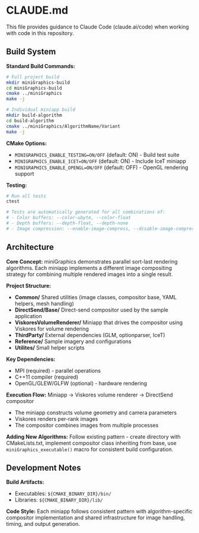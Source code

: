 # CLAUDE.md

This file provides guidance to Claude Code (claude.ai/code) when working with code in this repository.

## Build System

**Standard Build Commands:**
```bash
# Full project build
mkdir miniGraphics-build
cd miniGraphics-build
cmake ../miniGraphics
make -j

# Individual miniapp build
mkdir build-algorithm
cd build-algorithm
cmake ../miniGraphics/AlgorithmName/Variant
make -j
```

**CMake Options:**
- `MINIGRAPHICS_ENABLE_TESTING=ON/OFF` (default: ON) - Build test suite
- `MINIGRAPHICS_ENABLE_ICET=ON/OFF` (default: ON) - Include IceT miniapp
- `MINIGRAPHICS_ENABLE_OPENGL=ON/OFF` (default: OFF) - OpenGL rendering support

**Testing:**
```bash
# Run all tests
ctest

# Tests are automatically generated for all combinations of:
# - Color buffers: --color-ubyte, --color-float
# - Depth buffers: --depth-float, --depth-none  
# - Image compression: --enable-image-compress, --disable-image-compress
```

## Architecture

**Core Concept:** miniGraphics demonstrates parallel sort-last rendering algorithms. Each miniapp implements a different image compositing strategy for combining multiple rendered images into a single result.

**Project Structure:**
- **Common/** Shared utilities (image classes, compositor base, YAML helpers, mesh handling)
- **DirectSend/Base/** Direct-send compositor used by the sample application
- **ViskoresVolumeRenderer/** Miniapp that drives the compositor using Viskores for volume rendering
- **ThirdParty/** External dependencies (GLM, optionparser, IceT)
- **Reference/** Sample imagery and configurations
- **Utilites/** Small helper scripts

**Key Dependencies:**
- MPI (required) - parallel operations
- C++11 compiler (required)
- OpenGL/GLEW/GLFW (optional) - hardware rendering

**Execution Flow:** Miniapp → Viskores volume renderer → DirectSend compositor
- The miniapp constructs volume geometry and camera parameters
- Viskores renders per-rank images
- The compositor combines images from multiple processes

**Adding New Algorithms:** Follow existing pattern - create directory with CMakeLists.txt, implement compositor class inheriting from base, use `miniGraphics_executable()` macro for consistent build configuration.

## Development Notes

**Build Artifacts:**
- Executables: `${CMAKE_BINARY_DIR}/bin/`
- Libraries: `${CMAKE_BINARY_DIR}/lib/`

**Code Style:** Each miniapp follows consistent pattern with algorithm-specific compositor implementation and shared infrastructure for image handling, timing, and output generation.
